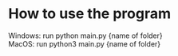 # How to use the program
Windows: run python main.py {name of folder} \
MacOS: run python3 main.py {name of folder}